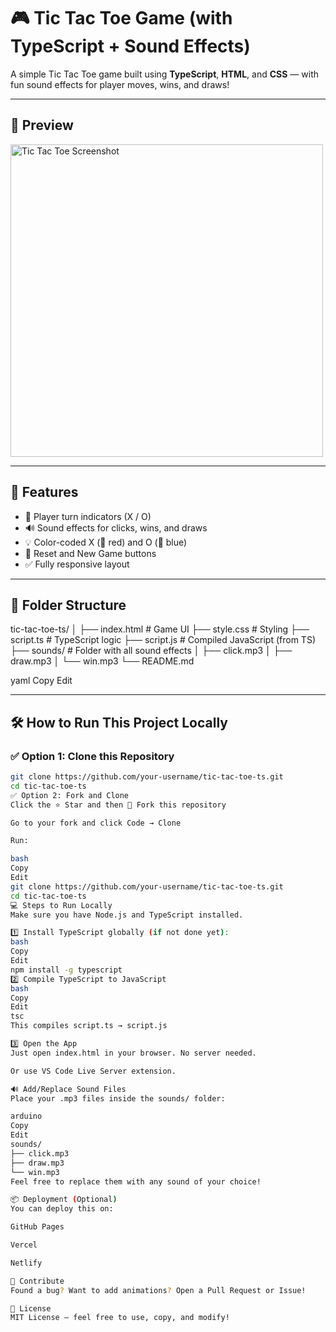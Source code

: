 # 🎮 Tic Tac Toe Game (with TypeScript + Sound Effects)

A simple Tic Tac Toe game built using **TypeScript**, **HTML**, and **CSS** — with fun sound effects for player moves, wins, and draws!

---

## 📸 Preview

<img src="./preview.png" alt="Tic Tac Toe Screenshot" width="500"/>

---

## 🚀 Features

- 🎯 Player turn indicators (X / O)
- 🔊 Sound effects for clicks, wins, and draws
- 💡 Color-coded X (🔴 red) and O (🔵 blue)
- 🔁 Reset and New Game buttons
- ✅ Fully responsive layout

---

## 📁 Folder Structure

tic-tac-toe-ts/
│
├── index.html # Game UI
├── style.css # Styling
├── script.ts # TypeScript logic
├── script.js # Compiled JavaScript (from TS)
├── sounds/ # Folder with all sound effects
│ ├── click.mp3
│ ├── draw.mp3
│ └── win.mp3
└── README.md

yaml
Copy
Edit

---

## 🛠️ How to Run This Project Locally

### ✅ Option 1: Clone this Repository

```bash
git clone https://github.com/your-username/tic-tac-toe-ts.git
cd tic-tac-toe-ts
✅ Option 2: Fork and Clone
Click the ⭐️ Star and then 🔱 Fork this repository

Go to your fork and click Code → Clone

Run:

bash
Copy
Edit
git clone https://github.com/your-username/tic-tac-toe-ts.git
cd tic-tac-toe-ts
💻 Steps to Run Locally
Make sure you have Node.js and TypeScript installed.

1️⃣ Install TypeScript globally (if not done yet):
bash
Copy
Edit
npm install -g typescript
2️⃣ Compile TypeScript to JavaScript
bash
Copy
Edit
tsc
This compiles script.ts → script.js

3️⃣ Open the App
Just open index.html in your browser. No server needed.

Or use VS Code Live Server extension.

🔊 Add/Replace Sound Files
Place your .mp3 files inside the sounds/ folder:

arduino
Copy
Edit
sounds/
├── click.mp3
├── draw.mp3
└── win.mp3
Feel free to replace them with any sound of your choice!

📦 Deployment (Optional)
You can deploy this on:

GitHub Pages

Vercel

Netlify

🙌 Contribute
Found a bug? Want to add animations? Open a Pull Request or Issue!

📄 License
MIT License — feel free to use, copy, and modify!






